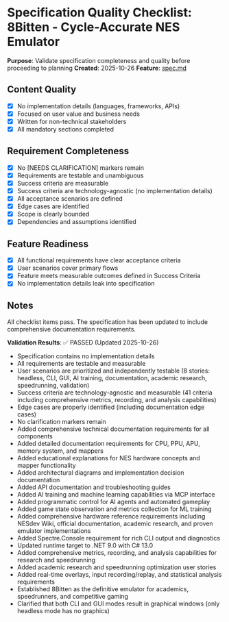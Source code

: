# Specification Quality Checklist: 8Bitten - Cycle-Accurate NES Emulator

**Purpose**: Validate specification completeness and quality before proceeding to planning
**Created**: 2025-10-26
**Feature**: [spec.md](../spec.md)

## Content Quality

- [x] No implementation details (languages, frameworks, APIs)
- [x] Focused on user value and business needs
- [x] Written for non-technical stakeholders
- [x] All mandatory sections completed

## Requirement Completeness

- [x] No [NEEDS CLARIFICATION] markers remain
- [x] Requirements are testable and unambiguous
- [x] Success criteria are measurable
- [x] Success criteria are technology-agnostic (no implementation details)
- [x] All acceptance scenarios are defined
- [x] Edge cases are identified
- [x] Scope is clearly bounded
- [x] Dependencies and assumptions identified

## Feature Readiness

- [x] All functional requirements have clear acceptance criteria
- [x] User scenarios cover primary flows
- [x] Feature meets measurable outcomes defined in Success Criteria
- [x] No implementation details leak into specification

## Notes

All checklist items pass. The specification has been updated to include comprehensive documentation requirements.

**Validation Results**: ✅ PASSED (Updated 2025-10-26)
- Specification contains no implementation details
- All requirements are testable and measurable
- User scenarios are prioritized and independently testable (8 stories: headless, CLI, GUI, AI training, documentation, academic research, speedrunning, validation)
- Success criteria are technology-agnostic and measurable (41 criteria including comprehensive metrics, recording, and analysis capabilities)
- Edge cases are properly identified (including documentation edge cases)
- No clarification markers remain
- Added comprehensive technical documentation requirements for all components
- Added detailed documentation requirements for CPU, PPU, APU, memory system, and mappers
- Added educational explanations for NES hardware concepts and mapper functionality
- Added architectural diagrams and implementation decision documentation
- Added API documentation and troubleshooting guides
- Added AI training and machine learning capabilities via MCP interface
- Added programmatic control for AI agents and automated gameplay
- Added game state observation and metrics collection for ML training
- Added comprehensive hardware reference requirements including NESdev Wiki, official documentation, academic research, and proven emulator implementations
- Added Spectre.Console requirement for rich CLI output and diagnostics
- Updated runtime target to .NET 9.0 with C# 13.0
- Added comprehensive metrics, recording, and analysis capabilities for research and speedrunning
- Added academic research and speedrunning optimization user stories
- Added real-time overlays, input recording/replay, and statistical analysis requirements
- Established 8Bitten as the definitive emulator for academics, speedrunners, and competitive gaming
- Clarified that both CLI and GUI modes result in graphical windows (only headless mode has no graphics)
